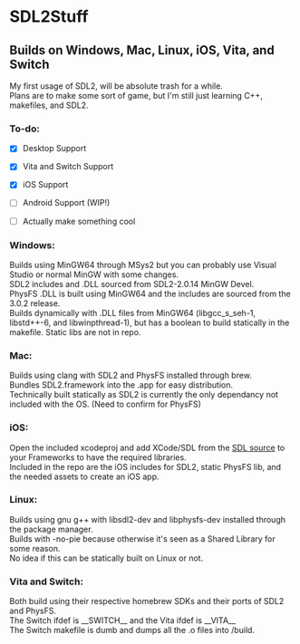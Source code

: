 # SDL2Stuff
## Builds on Windows, Mac, Linux, iOS, Vita, and Switch
My first usage of SDL2, will be absolute trash for a while.  
Plans are to make some sort of game, but I'm still just learning C++, makefiles, and SDL2.  
  
### To-do:  
- [x] Desktop Support 
- [x] Vita and Switch Support 
- [x] iOS Support
- [ ] Android Support (WIP!)  
- [ ] Actually make something cool  
  
  
### Windows:  
Builds using MinGW64 through MSys2 but you can probably use Visual Studio or normal MinGW with some changes.  
SDL2 includes and .DLL sourced from SDL2-2.0.14 MinGW Devel.  
PhysFS .DLL is built using MinGW64 and the includes are sourced from the 3.0.2 release.  
Builds dynamically with .DLL files from MinGW64 (libgcc_s_seh-1, libstd++-6, and libwinpthread-1), but has a boolean to build statically in the makefile. Static libs are not in repo.  
  
### Mac:  
Builds using clang with SDL2 and PhysFS installed through brew.  
Bundles SDL2.framework into the .app for easy distribution.  
Technically built statically as SDL2 is currently the only dependancy not included with the OS. (Need to confirm for PhysFS)  

### iOS:  
Open the included xcodeproj and add  XCode/SDL from the [SDL source](https://github.com/libsdl-org/SDL) to your Frameworks to have the required libraries.  
Included in the repo are the iOS includes for SDL2, static PhysFS lib, and the needed assets to create an iOS app.  
  
### Linux:  
Builds using gnu g++ with libsdl2-dev and libphysfs-dev installed through the package manager.  
Builds with -no-pie because otherwise it's seen as a Shared Library for some reason.  
No idea if this can be statically built on Linux or not.  
  
### Vita and Switch:  
Both build using their respective homebrew SDKs and their ports of SDL2 and PhysFS.  
The Switch ifdef is \_\_SWITCH\_\_ and the Vita ifdef is \_\_VITA\_\_  
The Switch makefile is dumb and dumps all the .o files into /build.
